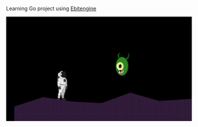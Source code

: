 Learning Go project using [Ebitengine](https://ebitengine.org/)

![Gameplay demo](/docs/images/demo_02.gif)


